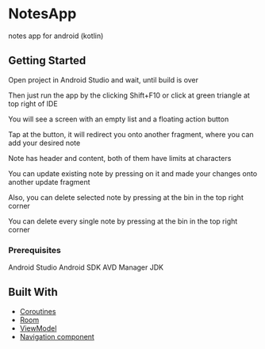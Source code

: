 # NotesApp

notes app for android (kotlin)

## Getting Started

Open project in Android Studio and wait, until build is over

Then just run the app by the clicking Shift+F10 or click at green triangle at top right of IDE

You will see a screen with an empty list and a floating action button

Tap at the button, it will redirect you onto another fragment, where you can add your desired note

Note has header and content, both of them have limits at characters

You can update existing note by pressing on it and made your changes onto another update fragment

Also, you can delete selected note by pressing at the bin in the top right corner

You can delete every single note by pressing at the bin in the top right corner

### Prerequisites

Android Studio
Android SDK
AVD Manager
JDK

## Built With

* [Coroutines](https://kotlinlang.org/docs/reference/coroutines-overview.html)
* [Room](https://developer.android.com/topic/libraries/architecture/room)
* [ViewModel](https://developer.android.com/topic/libraries/architecture/viewmodel)
* [Navigation component](https://developer.android.com/guide/navigation)
